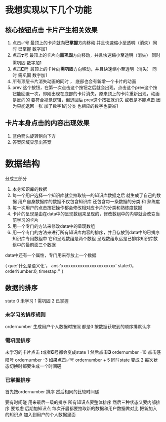 # 我想实现以下几个功能 

## 核心按钮点击 卡片产生相关效果
1. 点击✅号 最顶上的卡片就向**已掌握**方向移动 并且快速缩小至透明（消失）同时 已掌握 数字加1 
2. 点击❣️号 最顶上的卡片向**需巩固**方向移动，并且快速缩小至透明（消失） 同时 需巩固 数字加1
3. 点击❎号 最顶上的卡片向**需巩固**方向移动，并且快速缩小至透明（消失） 同时 需巩固 数字加1
4. 所有顶层卡片消失动画的同时 ， 底部也会有新增一个卡片的动画
5. prev 这个按钮，在第一次点击这个按钮之后就会出现，点击这个prev这个按钮能回退一次，即刚出现在底部的卡片消失，原来顶上的卡片重新出现，动画是反向的 要符合视觉逻辑，但退回后 prev这个按钮就消失 或者是不能点击 因为只能退回一张 加了数字1的分类 也相应的数字也要减1

## 卡片本身点击的内容出现效果
1. 蓝色箭头旋转朝向下方 
2. 答案区域显示出答案


# 数据结构
分成三部分 
1. 本身知识库的数据 
2. 每一个用户选择一个知识库就会拉取统一的知识库数据之后 就生成了自己的数据 用户自身数据库的数据不仅包含知识库 还包含每一条数据的分类 和 熟练度
3. 每一次用户的点击按钮操作都会修改相对应卡片的分类和熟练度数据
4. 卡片的呈现是由在data中的呈现数组来呈现的，修改数组中的内容就会改变当前学习的卡片
5. 用一个专门的方法来修改data中的呈现数组
6. 用一个专门的方法来进行所有知识库内容的排序，并且存放到data中的已排序知识库专用数组中 它和呈现数组是两个数组 呈现数组永远是已排序知识库数组中的最前面三个数据

data中还有一个属性，专门用来存放上一个数据

{
    que:'什么是语义化'，
    ans:'xxxxxxxxxxxxxxxxxxxxxxx'
    state:0，
    orderNumber:0,
    timestap:''
}

## 数据的排序
state  0 未学习 1 需巩固 2 已掌握
### 未学习的排序规则
ordernumber  生成用户个人数据时按照 都是0 按数据获取到的顺序排默认序

### 需巩固排序
未学习的卡片点击 ❗️或者❎号都会变成state 1 然后点击❎ ordernumber -10
点击感叹号 ordernumber -3 
如果点击✅号 ordernumber  + 5 同时state 变成 2
每次状态切换时都要生成一个时间磋

### 已掌握排序
首先按ordernumber 排序 然后相同的比较时间磋


要有时间磋 用来最后一级的排序
所有知识点要整体排序
然后三种状态又要内部排序
要考虑 后期加知识点 每次开启都要拉取新的数据和用户数据做对比 把新加入的知识点 加入到用户的个人数据里面
